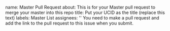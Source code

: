 name: Master Pull Request
about: This is for your Master pull request to merge your master into this repo
title: Put your UCID as the title (replace this text)
labels: Master List
assignees: ''
You need to make a pull request and add the link to the pull request to this issue when you submit.
